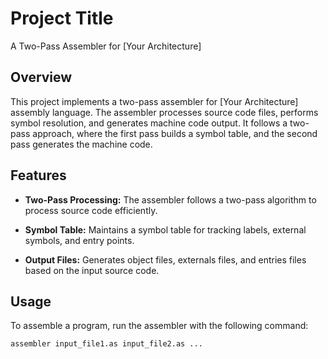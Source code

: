 # Project Title

A Two-Pass Assembler for [Your Architecture]

## Overview

This project implements a two-pass assembler for [Your Architecture] assembly language. The assembler processes source code files, performs symbol resolution, and generates machine code output. It follows a two-pass approach, where the first pass builds a symbol table, and the second pass generates the machine code.

## Features

- **Two-Pass Processing:** The assembler follows a two-pass algorithm to process source code efficiently.

- **Symbol Table:** Maintains a symbol table for tracking labels, external symbols, and entry points.

- **Output Files:** Generates object files, externals files, and entries files based on the input source code.

## Usage

To assemble a program, run the assembler with the following command:

```bash
assembler input_file1.as input_file2.as ...
